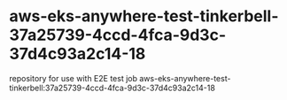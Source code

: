 # aws-eks-anywhere-test-tinkerbell-37a25739-4ccd-4fca-9d3c-37d4c93a2c14-18
repository for use with E2E test job aws-eks-anywhere-test-tinkerbell:37a25739-4ccd-4fca-9d3c-37d4c93a2c14-18
